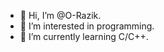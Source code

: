 - 👋 Hi, I’m @O-Razik.
- 👀 I’m interested in programming.
- 🌱 I’m currently learning C/C++.

<!---
O-Razik/O-Razik is a ✨ special ✨ repository because its `README.md` (this file) appears on your GitHub profile.
You can click the Preview link to take a look at your changes.
--->
